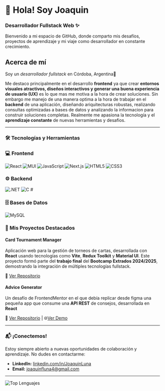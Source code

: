 
# 👋 Hola! Soy Joaquin
### Desarrollador Fullstack Web ✨

Bienvenido a mi espacio de GitHub, donde comparto mis desafíos, proyectos de aprendizaje y mi viaje como desarrollador en constante crecimiento.


## Acerca de mí

Soy un *desarrollador fullstack* en Córdoba, Argentina🧉


Me destaco principalmente en el desarrollo **frontend** ya que crear **entornos visuales atractivos, diseños interactivos y generar una buena experiencia de usuario (UX)** es lo que mas me motiva a la hora de crear soluciones. Sin embargo me manejo de una manera optima a la hora de trabajar en el **backend** de una aplicación, diseñando ariquitecturas robustas, realizando consultas optimizadas a bases de datos y analizando la informacion para construir soluciones completas.
Realmente me apasiona la tecnología y el **aprendizaje constante** de nuevas herramientas y desafios.


---
### 🛠️ Tecnologías y Herramientas
### 💻 Frontend
![React](https://img.shields.io/badge/React-61DAFB?style=for-the-badge&logo=react&logoColor=white)
![MUI](https://img.shields.io/badge/Material--UI-0081CB?style=for-the-badge&logo=material-ui&logoColor=white)
![JavaScript](https://img.shields.io/badge/JavaScript-F7DF1E?style=for-the-badge&logo=javascript&logoColor=black)
![Next.js](https://img.shields.io/badge/Next.js-000000?style=for-the-badge&logo=next.js&logoColor=white)
![HTML5](https://img.shields.io/badge/HTML5-E34F26?style=for-the-badge&logo=html5&logoColor=white)
![CSS3](https://img.shields.io/badge/CSS3-1572B6?style=for-the-badge&logo=css3&logoColor=white)


### ⚙️ Backend

![.NET](https://img.shields.io/badge/.NET-512BD4?style=for-the-badge&logo=dotnet&logoColor=white)
![C #](https://img.shields.io/badge/C%23-239120?style=for-the-badge&logo=c-sharp&logoColor=white)

### 🗄️ Bases de Datos
![MySQL](https://img.shields.io/badge/MySQL-4479A1?style=for-the-badge&logo=mysql&logoColor=white)

### 🚀 Mis Proyectos Destacados

#### **Card Tournament Manager**
Aplicación web para la gestión de torneos de cartas, desarrollada con **React** usando tecnologías como **Vite**, **Redux Toolkit** y **Material UI**. Este proyecto formó parte del **trabajo final** del **Bootcamp Extrados 2024/2025**, demostrando la integración de múltiples tecnologías fullstack.


🔗 [Ver Repositorio](https://github.com/JoaquinLuna4/BootcampExtrados/tree/main/TRABAJO%20FINAL/card_tournament_manager) 

#### **Advice Generator**
Un desafío de FrontendMentor en el que debía replicar desde figma una pequeña app que consume una **API REST** de consejos, desarrollada en **React**


🔗 [Ver Repositorio](https://github.com/JoaquinLuna4/AdviceGenerator-FrontendMentor) | 🌐[Ver Demo](https://advice-generator-app-liart-pi.vercel.app )


---
### 📬 ¡Conectemos!

Estoy siempre abierto a nuevas oportunidades de colaboración y aprendizaje. No dudes en contactarme:

* **LinkedIn:** [linkedin.com/in/JoaquinLuna](https://www.linkedin.com/in/joaquin-luna/)  
* **Email:** [joaquinfluna4@gmail.com](mailto:joaquinfluna4@gmail.com) 

---

![Top Lenguajes](https://github-readme-stats.vercel.app/api/top-langs/?username=JoaquinLuna4&layout=compact&theme=tokyonight)

